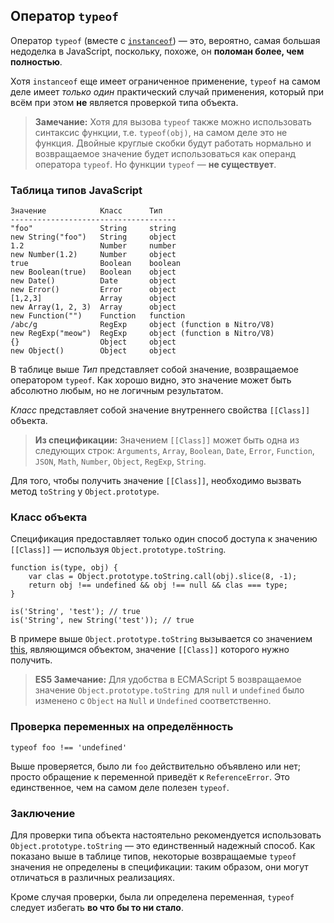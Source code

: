 ## Оператор `typeof`

Оператор `typeof` (вместе с [`instanceof`](#types.instanceof)) — это, вероятно, самая большая недоделка в JavaScript, поскольку, похоже, он **поломан более, чем полностью**.

Хотя `instanceof` еще имеет ограниченное применение, `typeof` на самом деле имеет *только один* практический случай применения, который при всём при этом **не** является проверкой типа объекта.

> **Замечание:** Хотя для вызова `typeof` также можно использовать синтаксис функции, т.е. `typeof(obj)`, на самом деле это не функция. Двойные круглые скобки будут работать нормально и возвращаемое значение будет использоваться как операнд оператора `typeof`. Но функции `typeof` — **не существует**.

### Таблица типов JavaScript

    Значение            Класс      Тип
    -------------------------------------
    "foo"               String     string
    new String("foo")   String     object
    1.2                 Number     number
    new Number(1.2)     Number     object
    true                Boolean    boolean
    new Boolean(true)   Boolean    object
    new Date()          Date       object
    new Error()         Error      object
    [1,2,3]             Array      object
    new Array(1, 2, 3)  Array      object
    new Function("")    Function   function
    /abc/g              RegExp     object (function в Nitro/V8)
    new RegExp("meow")  RegExp     object (function в Nitro/V8)
    {}                  Object     object
    new Object()        Object     object

В таблице выше *Тип* представляет собой значение, возвращаемое оператором `typeof`. Как хорошо видно, это значение может быть абсолютно любым, но не логичным результатом.

*Класс* представляет собой значение внутреннего свойства `[[Class]]` объекта.

> **Из спецификации:** Значением `[[Class]]` может быть одна из следующих строк: `Arguments`, `Array`, `Boolean`, `Date`, `Error`, `Function`, `JSON`, `Math`, `Number`, `Object`, `RegExp`, `String`.

Для того, чтобы получить значение `[[Class]]`, необходимо вызвать метод `toString` у `Object.prototype`.

### Класс объекта

Спецификация предоставляет только один способ доступа к значению `[[Class]]` — используя `Object.prototype.toString`.

    function is(type, obj) {
        var clas = Object.prototype.toString.call(obj).slice(8, -1);
        return obj !== undefined && obj !== null && clas === type;
    }

    is('String', 'test'); // true
    is('String', new String('test')); // true

В примере выше `Object.prototype.toString` вызывается со значением [this](#function.this), являющимся объектом, значение `[[Class]]` которого нужно получить.

> **ES5 Замечание:** Для удобства  в ECMAScript 5 возвращаемое значение `Object.prototype.toString `для `null` и `undefined` было изменено с `Object` на `Null` и `Undefined` соответственно.

### Проверка переменных на определённость

    typeof foo !== 'undefined'

Выше проверяется, было ли `foo` действительно объявлено или нет; просто обращение к переменной приведёт к `ReferenceError`. Это единственное, чем на самом деле полезен `typeof`.

### Заключение

Для проверки типа объекта настоятельно рекомендуется использовать` Object.prototype.toString` — это единственный надежный способ. Как показано выше в таблице типов, некоторые возвращаемые `typeof` значения не определены в спецификации: таким образом, они могут отличаться в различных реализациях.

Кроме случая проверки, была ли определена переменная, `typeof` следует избегать **во что бы то ни стало**.

